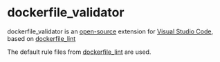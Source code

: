 # dockerfile_validator
dockerfile_validator  is an [open-source](https://github.com/eamodio/vscode-gitlens "Open dockerfile_validator on GitHub") extension for [Visual Studio Code](https://code.visualstudio.com), based on [dockerfile_lint](https://github.com/projectatomic/dockerfile_lint)

The default rule files from [dockerfile_lint](https://github.com/projectatomic/dockerfile_lint#extending-and-customizing-rule-files) are used.